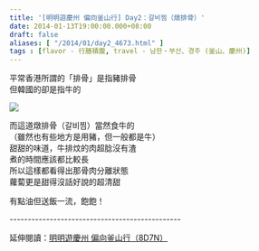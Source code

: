 ```yaml
---
title: '[明明遊慶州 偏向釜山行] Day2：갈비찜（燉排骨）'
date: 2014-01-13T19:00:00.000+08:00
draft: false
aliases: [ "/2014/01/day2_4673.html" ]
tags : [flavor - 行膳積腹, travel - 남한・부산、경주 (釜山、慶州)]
---
```


平常香港所謂的「排骨」是指豬排骨  
但韓國的卻是指牛的  

[![](https://4.bp.blogspot.com/-LR9sDh_01IA/XCyv41Cps4I/AAAAAAAADuQ/pVy_igEoOL8F-jX2y_Gsd0QiikZzRvukgCLcBGAs/s640/76.jpg)](https://4.bp.blogspot.com/-LR9sDh_01IA/XCyv41Cps4I/AAAAAAAADuQ/pVy_igEoOL8F-jX2y_Gsd0QiikZzRvukgCLcBGAs/s1600/76.jpg)

而這道燉排骨（갈비찜）當然食牛的  
（雖然也有些地方是用豬，但一般都是牛）  
甜甜的味道，牛排炆的肉超腍沒有渣  
煮的時間應該都比較長  
所以這樣都看得出那骨肉分離狀態  
蘿蔔更是甜得沒話好說的超清甜  
  
有點油但送飯一流，飽飽！  
  
\-----------------------------------------------  
  
延伸閱讀：[明明遊慶州 偏向釜山行（8D7N）](http://www.hidie.net/2014/01/8d7n.html)